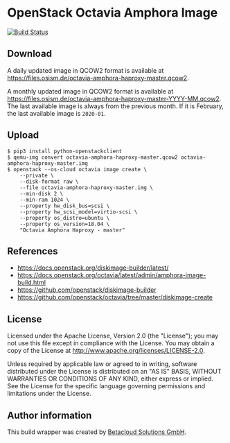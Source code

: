 # OpenStack Octavia Amphora Image

[![Build Status](https://travis-ci.org/osism/openstack-octavia-amphora-image.svg?branch=master)](https://travis-ci.org/osism/openstack-octavia-amphora-image)

## Download

A daily updated image in QCOW2 format is available at https://files.osism.de/octavia-amphora-haproxy-master.qcow2.

A monthly updated image in QCOW2 format is available at https://files.osism.de/octavia-amphora-haproxy-master-YYYY-MM.qcow2.
The last available image is always from the previous month. If it is February, the last available image
is ``2020-01``.

## Upload

```
$ pip3 install python-openstackclient
$ qemu-img convert octavia-amphora-haproxy-master.qcow2 octavia-amphora-haproxy-master.img
$ openstack --os-cloud octavia image create \
    --private \
    --disk-format raw \
    --file octavia-amphora-haproxy-master.img \
    --min-disk 2 \
    --min-ram 1024 \
    --property hw_disk_bus=scsi \
    --property hw_scsi_model=virtio-scsi \
    --property os_distro=ubuntu \
    --property os_version=18.04 \
    "Octavia Amphora Haproxy - master"
```

## References

* https://docs.openstack.org/diskimage-builder/latest/
* https://docs.openstack.org/octavia/latest/admin/amphora-image-build.html
* https://github.com/openstack/diskimage-builder
* https://github.com/openstack/octavia/tree/master/diskimage-create

## License

Licensed under the Apache License, Version 2.0 (the "License");
you may not use this file except in compliance with the License.
You may obtain a copy of the License at http://www.apache.org/licenses/LICENSE-2.0.

Unless required by applicable law or agreed to in writing, software
distributed under the License is distributed on an "AS IS" BASIS,
WITHOUT WARRANTIES OR CONDITIONS OF ANY KIND, either express or implied.
See the License for the specific language governing permissions and
limitations under the License.

## Author information

This build wrapper was created by [Betacloud Solutions GmbH](https://www.betacloud-solutions.de).
